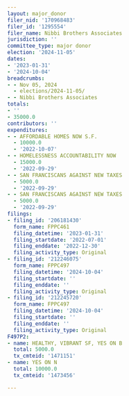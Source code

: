 ```yaml
---
layout: major_donor
filer_nid: '170968483'
filer_id: '1295554'
filer_name: Nibbi Brothers Associates
jurisdiction: ''
committee_type: major donor
election: '2024-11-05'
dates:
- '2023-01-31'
- '2024-10-04'
breadcrumbs:
- - Nov 05, 2024
  - elections/2024-11-05/
- - Nibbi Brothers Associates
totals:
- ''
- 35000.0
contributors: ''
expenditures:
- - AFFORDABLE HOMES NOW S.F.
  - 10000.0
  - '2022-10-07'
- - HOMELESSNESS ACCOUNTABILITY NOW
  - 15000.0
  - '2022-09-29'
- - SAN FRANCISCANS AGAINST NEW TAXES
  - 5000.0
  - '2022-09-29'
- - SAN FRANCISCANS AGAINST NEW TAXES
  - 5000.0
  - '2022-09-29'
filings:
- filing_id: '206181430'
  form_name: FPPC461
  filing_datetime: '2023-01-31'
  filing_startdate: '2022-07-01'
  filing_enddate: '2022-12-30'
  filing_activity_type: Original
- filing_id: '212246075'
  form_name: FPPC497
  filing_datetime: '2024-10-04'
  filing_startdate: ''
  filing_enddate: ''
  filing_activity_type: Original
- filing_id: '212245720'
  form_name: FPPC497
  filing_datetime: '2024-10-04'
  filing_startdate: ''
  filing_enddate: ''
  filing_activity_type: Original
F497P2:
- name: HEALTHY, VIBRANT SF, YES ON B
  total: 5000.0
  tx_cmteid: '1471151'
- name: YES ON N
  total: 10000.0
  tx_cmteid: '1473456'

---
```


